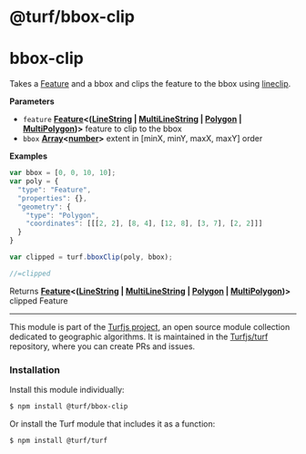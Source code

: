 # @turf/bbox-clip

# bbox-clip

Takes a [Feature](http://geojson.org/geojson-spec.html#feature-objects) and a bbox and clips the feature to the bbox using [lineclip](https://github.com/mapbox/lineclip).

**Parameters**

-   `feature` **[Feature](http://geojson.org/geojson-spec.html#feature-objects)&lt;([LineString](http://geojson.org/geojson-spec.html#linestring) \| [MultiLineString](http://geojson.org/geojson-spec.html#multilinestring) \| [Polygon](http://geojson.org/geojson-spec.html#polygon) \| [MultiPolygon](http://geojson.org/geojson-spec.html#multipolygon))>** feature to clip to the bbox
-   `bbox` **[Array](https://developer.mozilla.org/en-US/docs/Web/JavaScript/Reference/Global_Objects/Array)&lt;[number](https://developer.mozilla.org/en-US/docs/Web/JavaScript/Reference/Global_Objects/Number)>** extent in [minX, minY, maxX, maxY] order

**Examples**

```javascript
var bbox = [0, 0, 10, 10];
var poly = {
  "type": "Feature",
  "properties": {},
  "geometry": {
    "type": "Polygon",
    "coordinates": [[[2, 2], [8, 4], [12, 8], [3, 7], [2, 2]]]
  }
}

var clipped = turf.bboxClip(poly, bbox);

//=clipped
```

Returns **[Feature](http://geojson.org/geojson-spec.html#feature-objects)&lt;([LineString](http://geojson.org/geojson-spec.html#linestring) \| [MultiLineString](http://geojson.org/geojson-spec.html#multilinestring) \| [Polygon](http://geojson.org/geojson-spec.html#polygon) \| [MultiPolygon](http://geojson.org/geojson-spec.html#multipolygon))>** clipped Feature

<!-- This file is automatically generated. Please don't edit it directly:
if you find an error, edit the source file (likely index.js), and re-run
./scripts/generate-readmes in the turf project. -->

---

This module is part of the [Turfjs project](http://turfjs.org/), an open source
module collection dedicated to geographic algorithms. It is maintained in the
[Turfjs/turf](https://github.com/Turfjs/turf) repository, where you can create
PRs and issues.

### Installation

Install this module individually:

```sh
$ npm install @turf/bbox-clip
```

Or install the Turf module that includes it as a function:

```sh
$ npm install @turf/turf
```

